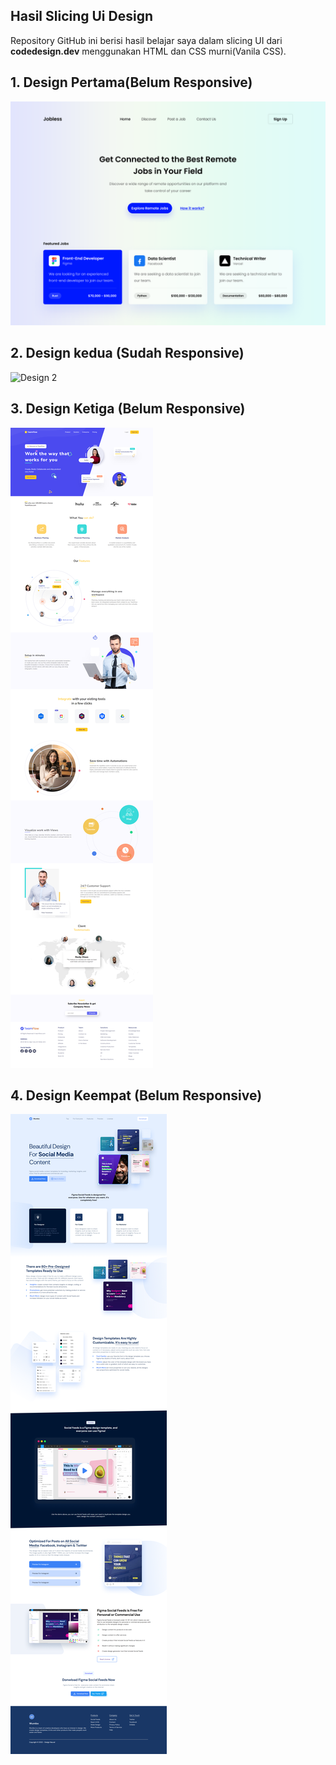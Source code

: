 ## Hasil Slicing Ui Design

Repository GitHub ini berisi hasil belajar saya dalam slicing UI dari **codedesign.dev** 
menggunakan HTML dan CSS murni(Vanila CSS). 

## 1. Design Pertama(Belum Responsive)

![Design 1](assets/img/Design1.png)

## 2. Design kedua (Sudah Responsive)

![Design 2](assets/img/Design2.png)

## 3. Design Ketiga (Belum Responsive)

![Design 3](assets/img/design%203.png)

## 4. Design Keempat (Belum Responsive)

![Design 4](assets/img/design4.png)
